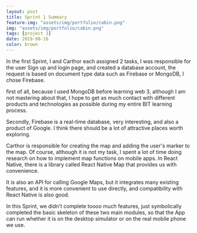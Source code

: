 ```yaml
---
layout: post
title: Sprint 1 Summary
feature-img: "assets/img/portfolio/cabin.png"
img: "assets/img/portfolio/cabin.png"
tags: [project 1]
date: 2019-08-16
color: brown
---
```


In the first Sprint, I and Carthor each assigned 2 tasks, I was responsible for the user Sign up and login page, and created a database account, the request is based on document type data such as Firebase or MongoDB, I chose Firebase.

first of all, because I used MongoDB before learning web 3, although I am not mastering about that, I hope to get as much contact with different products and technologies as possible during my entire BIT learning process. 

Secondly, Firebase is a real-time database, very interesting, and also a product of Google. I think there should be a lot of attractive places worth exploring.

Carthor is responsible for creating the map and adding the user's marker to the map. Of course, although it is not my task, I spent a lot of time doing research on how to implement map functions on mobile apps. In React Native, there is a library called React Native Map that provides us with convenience. 

It is also an API for calling Google Maps, but it integrates many existing features, and it is more convenient to use directly, and compatibility with React Native is also good.

In this Sprint, we didn't complete toooo much features, just symbolically completed the basic skeleton of these two main modules, so that the App can run whether it is on the desktop simulator or on the real mobile phone we use. 





